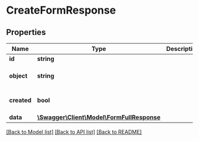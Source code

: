 # CreateFormResponse

## Properties
Name | Type | Description | Notes
------------ | ------------- | ------------- | -------------
**id** | **string** |  | 
**object** | **string** |  | [optional] [default to 'form']
**created** | **bool** |  | [optional] [default to true]
**data** | [**\Swagger\Client\Model\FormFullResponse**](FormFullResponse.md) |  | 

[[Back to Model list]](../../README.md#documentation-for-models) [[Back to API list]](../../README.md#documentation-for-api-endpoints) [[Back to README]](../../README.md)

